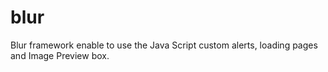 # blur
Blur framework enable to use the Java Script custom alerts, loading pages and Image Preview box.
